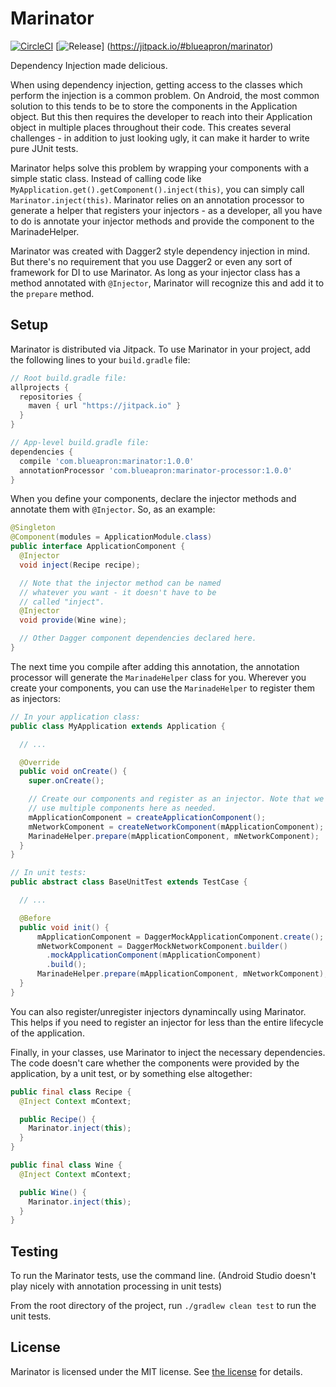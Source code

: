 Marinator
============

[![CircleCI](https://circleci.com/gh/blueapron/marinator/tree/master.svg?style=shield&circle-token=3abd00c5089a936b41f8fc49bd5fffe0694ee8c6)](https://circleci.com/gh/blueapron/marinator/tree/master)
[![Release](https://jitpack.io/v/blueapron/marinator.svg)]
(https://jitpack.io/#blueapron/marinator)

Dependency Injection made delicious.

When using dependency injection, getting access to the classes which perform the injection is a common problem. On Android, the most common solution to this tends to be to store the components in the Application object. But this then requires the developer to reach into their Application object in multiple places throughout their code. This creates several challenges - in addition to just looking ugly, it can make it harder to write pure JUnit tests.

Marinator helps solve this problem by wrapping your components with a simple static class. Instead of calling code like `MyApplication.get().getComponent().inject(this)`, you can simply call `Marinator.inject(this)`. Marinator relies on an annotation processor to generate a helper that registers your injectors - as a developer, all you have to do is annotate your injector methods and provide the component to the MarinadeHelper.

Marinator was created with Dagger2 style dependency injection in mind. But there's no requirement that you use Dagger2 or even any sort of framework for DI to use Marinator. As long as your injector class has a method annotated with `@Injector`, Marinator will recognize this and add it to the `prepare` method.

Setup
------

Marinator is distributed via Jitpack. To use Marinator in your project, add the following lines to your `build.gradle` file:

```groovy
// Root build.gradle file:
allprojects {
  repositories {
    maven { url "https://jitpack.io" }
  }
}

// App-level build.gradle file:
dependencies {
  compile 'com.blueapron:marinator:1.0.0'
  annotationProcessor 'com.blueapron:marinator-processor:1.0.0'
}
```

When you define your components, declare the injector methods and annotate them with `@Injector`. So, as an example:

```java
@Singleton
@Component(modules = ApplicationModule.class)
public interface ApplicationComponent {
  @Injector
  void inject(Recipe recipe);

  // Note that the injector method can be named
  // whatever you want - it doesn't have to be
  // called "inject".
  @Injector
  void provide(Wine wine);

  // Other Dagger component dependencies declared here.
}
```

The next time you compile after adding this annotation, the annotation processor will generate the `MarinadeHelper` class for you. Wherever you create your components, you can use the `MarinadeHelper` to register them as injectors:

```java
// In your application class:
public class MyApplication extends Application {

  // ...

  @Override
  public void onCreate() {
    super.onCreate();

    // Create our components and register as an injector. Note that we can
    // use multiple components here as needed.
    mApplicationComponent = createApplicationComponent();
    mNetworkComponent = createNetworkComponent(mApplicationComponent);
    MarinadeHelper.prepare(mApplicationComponent, mNetworkComponent);
  }
}

// In unit tests:
public abstract class BaseUnitTest extends TestCase {

  // ...

  @Before
  public void init() {
      mApplicationComponent = DaggerMockApplicationComponent.create();
      mNetworkComponent = DaggerMockNetworkComponent.builder()
        .mockApplicationComponent(mApplicationComponent)
        .build();
      MarinadeHelper.prepare(mApplicationComponent, mNetworkComponent);
  }
}
```

You can also register/unregister injectors dynamincally using Marinator. This helps if you need to register an injector for less than the entire lifecycle of the application.

Finally, in your classes, use Marinator to inject the necessary dependencies. The code doesn't care whether the components were provided by the application, by a unit test, or by something else altogether:

```java
public final class Recipe {
  @Inject Context mContext;

  public Recipe() {
    Marinator.inject(this);
  }
}

public final class Wine {
  @Inject Context mContext;

  public Wine() {
    Marinator.inject(this);
  }
}
```

Testing
------

To run the Marinator tests, use the command line. (Android Studio doesn't play nicely with annotation processing in unit tests)

From the root directory of the project, run `./gradlew clean test` to run the unit tests.

License
-------

Marinator is licensed under the MIT license. See [the license](LICENSE) for details.
